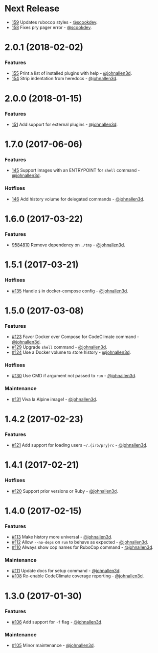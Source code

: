 # Next Release

* [159](https://github.com/technekes/nib/pull/159) Updates rubocop styles - [@scookdev](https://github.com/scookdev).
* [158](https://github.com/technekes/nib/pull/158) Fixes pry pager error - [@scookdev](https://github.com/scookdev).

# 2.0.1 (2018-02-02)

### Features

* [155](https://github.com/technekes/nib/pull/155) Print a list of installed plugins with help - [@johnallen3d](https://github.com/johnallen3d).
* [154](https://github.com/technekes/nib/pull/154) Strip indentation from heredocs - [@johnallen3d](https://github.com/johnallen3d).

# 2.0.0 (2018-01-15)

### Features

* [151](https://github.com/technekes/nib/pull/151) Add support for external plugins - [@johnallen3d](https://github.com/johnallen3d).

# 1.7.0 (2017-06-06)

### Features

* [145](https://github.com/technekes/nib/pull/145) Support images with an ENTRYPOINT for `shell` command - [@johnallen3d](https://github.com/johnallen3d).

### Hotfixes

* [146](https://github.com/technekes/nib/pull/146) Add history volume for delegated commands - [@johnallen3d](https://github.com/johnallen3d).

# 1.6.0 (2017-03-22)

### Features

* [9584810](https://github.com/technekes/nib/commit/95848101e7b85f5f7c14f7663552003af9c14199) Remove dependency on `./tmp` - [@johnallen3d](https://github.com/johnallen3d).

# 1.5.1 (2017-03-21)

### Hotfixes

* [#135](https://github.com/technekes/nib/pull/135) Handle `$` in docker-compose config - [@johnallen3d](https://github.com/johnallen3d).

# 1.5.0 (2017-03-08)

### Features

* [#123](https://github.com/technekes/nib/pull/123) Favor Docker over Compose for CodeClimate command - [@johnallen3d](https://github.com/johnallen3d).
* [#129](https://github.com/technekes/nib/pull/129) Upgrade `shell` command - [@johnallen3d](https://github.com/johnallen3d).
* [#124](https://github.com/technekes/nib/pull/124) Use a Docker volume to store history - [@johnallen3d](https://github.com/johnallen3d).

### Hotfixes

* [#130](https://github.com/technekes/nib/pull/130) Use CMD if argument not passed to `run` - [@johnallen3d](https://github.com/johnallen3d).

### Maintenance

* [#131](https://github.com/technekes/nib/pull/131) Viva la Alpine image! - [@johnallen3d](https://github.com/johnallen3d).

# 1.4.2 (2017-02-23)

### Features

* [#121](https://github.com/technekes/nib/pull/121) Add support for loading users `~/.{irb/pry}rc` - [@johnallen3d](https://github.com/johnallen3d).

# 1.4.1 (2017-02-21)

### Hotfixes

* [#120](https://github.com/technekes/nib/pull/120) Support prior versions or Ruby - [@johnallen3d](https://github.com/johnallen3d).

# 1.4.0 (2017-02-15)

### Features

* [#113](https://github.com/technekes/nib/pull/113) Make history more universal - [@johnallen3d](https://github.com/johnallen3d).
* [#112](https://github.com/technekes/nib/pull/112) Allow `--no-deps` on `run` to behave as expected - [@johnallen3d](https://github.com/johnallen3d).
* [#110](https://github.com/technekes/nib/pull/110) Always show cop names for RuboCop command - [@johnallen3d](https://github.com/johnallen3d).

### Maintenance

* [#111](https://github.com/technekes/nib/pull/111) Update docs for setup command - [@johnallen3d](https://github.com/johnallen3d).
* [#108](https://github.com/technekes/nib/pull/108) Re-enable CodeClimate coverage reporting - [@johnallen3d](https://github.com/johnallen3d).

# 1.3.0 (2017-01-30)

### Features

* [#106](https://github.com/technekes/nib/pull/106) Add support for `-f` flag - [@johnallen3d](https://github.com/johnallen3d).

### Maintenance

* [#105](https://github.com/technekes/nib/pull/105) Minor maintenance - [@johnallen3d](https://github.com/johnallen3d).
